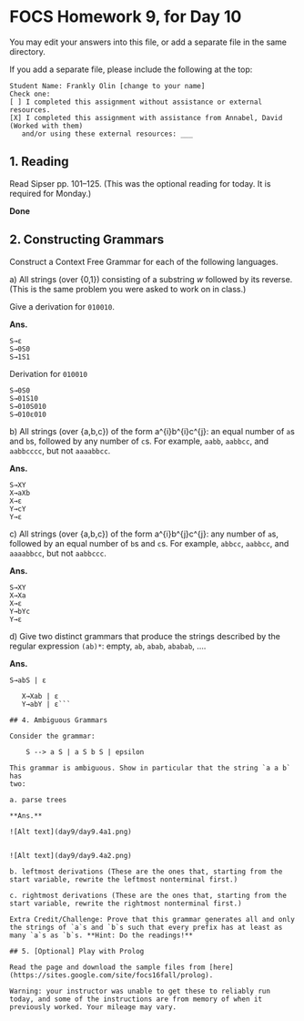# FOCS Homework 9, for Day 10

You may edit your answers into this file, or add a separate file in the same directory.

If you add a separate file, please include the following at the top:

```
Student Name: Frankly Olin [change to your name]
Check one:
[ ] I completed this assignment without assistance or external resources.
[X] I completed this assignment with assistance from Annabel, David (Worked with them)
   and/or using these external resources: ___
```

## 1. Reading

Read Sipser pp. 101–125. (This was the optional reading for today. It is required for Monday.)

**Done**

## 2. Constructing Grammars

Construct a Context Free Grammar for each of the following languages.

a) All strings (over {0,1}) consisting of a substring _w_ followed by its reverse. (This is the same problem you were asked to work on in class.)

Give a derivation for `010010`.

**Ans.**

    S→ε
    S→0S0
    S→1S1

Derivation for `010010`

    S→0S0
    S→01S10
    S→010S010
    S→010ε010

b) All strings (over {a,b,c}) of the form a^{i}b^{i}c^{j}: an equal number of `a`s and `b`s, followed by any number of `c`s. For example, `aabb`, `aabbcc`, and `aabbcccc`, but not `aaaabbcc`.

**Ans.**

    S→XY
    X→aXb
    X→ε
    Y→cY
    Y→ε

c) All strings (over {a,b,c}) of the form a^{i}b^{j}c^{j}: any number of `a`s, followed by an equal number of `b`s and `c`s. For example, `abbcc`, `aabbcc`, and `aaaabbcc`, but not `aabbccc`.

**Ans.**

    S→XY
    X→Xa
    X→ε
    Y→bYc
    Y→ε

d) Give two distinct grammars that produce the strings described by the regular expression `(ab)*`: empty, `ab`, `abab`, `ababab`, ….

**Ans.**

```S→abS | ε```

```S→XY | ε
   X→Xab | ε
   Y→abY | ε```

## 4. Ambiguous Grammars

Consider the grammar:

    S --> a S | a S b S | epsilon 

This grammar is ambiguous. Show in particular that the string `a a b` has
two:

a. parse trees

**Ans.**

![Alt text](day9/day9.4a1.png)


![Alt text](day9/day9.4a2.png)

b. leftmost derivations (These are the ones that, starting from the start variable, rewrite the leftmost nonterminal first.)

c. rightmost derivations (These are the ones that, starting from the start variable, rewrite the rightmost nonterminal first.)

Extra Credit/Challenge: Prove that this grammar generates all and only the strings of `a`s and `b`s such that every prefix has at least as many `a`s as `b`s. **Hint: Do the readings!**

## 5. [Optional] Play with Prolog

Read the page and download the sample files from [here](https://sites.google.com/site/focs16fall/prolog).

Warning: your instructor was unable to get these to reliably run today, and some of the instructions are from memory of when it previously worked. Your mileage may vary.